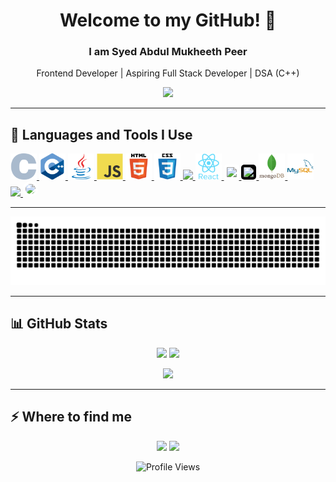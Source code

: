 <h1 align="center">Welcome to my GitHub! 👋</h1>
<h3 align="center">I am Syed Abdul Mukheeth Peer</h3>
<p align="center">Frontend Developer | Aspiring Full Stack Developer | DSA (C++)</p>

<!-- Typing Animation -->
<p align="center">
  <img src="https://readme-typing-svg.herokuapp.com?size=22&color=00F78C&center=true&vCenter=true&width=600&lines=Frontend+Developer;Aspiring+Full+Stack+Developer;" />
</p>

---

<h2>🚀 Languages and Tools I Use</h2>
<p>

<!-- Programming Languages -->
<a href="https://raw.githubusercontent.com/devicons/devicon/master/icons/c/c-original.svg">
  <img src="https://raw.githubusercontent.com/devicons/devicon/master/icons/c/c-original.svg" width="42"/>
</a>
<a href="https://raw.githubusercontent.com/devicons/devicon/master/icons/cplusplus/cplusplus-original.svg">
  <img src="https://raw.githubusercontent.com/devicons/devicon/master/icons/cplusplus/cplusplus-original.svg" width="42"/>
</a>
<a href="https://raw.githubusercontent.com/devicons/devicon/master/icons/java/java-original.svg">
  <img src="https://raw.githubusercontent.com/devicons/devicon/master/icons/java/java-original.svg" width="42"/>
</a>
<a href="https://raw.githubusercontent.com/devicons/devicon/master/icons/javascript/javascript-original.svg">
  <img src="https://raw.githubusercontent.com/devicons/devicon/master/icons/javascript/javascript-original.svg" width="42"/>
</a>

<!-- Frontend -->
<a href="https://raw.githubusercontent.com/devicons/devicon/master/icons/html5/html5-original-wordmark.svg">
  <img src="https://raw.githubusercontent.com/devicons/devicon/master/icons/html5/html5-original-wordmark.svg" width="42"/>
</a>
<a href="https://raw.githubusercontent.com/devicons/devicon/master/icons/css3/css3-original-wordmark.svg">
  <img src="https://raw.githubusercontent.com/devicons/devicon/master/icons/css3/css3-original-wordmark.svg" width="42"/>
</a>
<a href="https://www.vectorlogo.zone/logos/tailwindcss/tailwindcss-icon.svg">
  <img src="https://www.vectorlogo.zone/logos/tailwindcss/tailwindcss-icon.svg" width="42"/>
</a>
<a href="https://raw.githubusercontent.com/devicons/devicon/master/icons/react/react-original-wordmark.svg">
  <img src="https://raw.githubusercontent.com/devicons/devicon/master/icons/react/react-original-wordmark.svg" width="42"/>
</a>

<!-- Backend -->
<a href="https://upload.wikimedia.org/wikipedia/commons/d/d9/Node.js_logo.svg">
  <img src="https://upload.wikimedia.org/wikipedia/commons/d/d9/Node.js_logo.svg" width="80" style="background-color:white; padding:4px; border-radius:5px;"/>
</a>
<a href="https://upload.wikimedia.org/wikipedia/commons/6/64/Expressjs.png">
  <img src="https://upload.wikimedia.org/wikipedia/commons/6/64/Expressjs.png" width="80" style="background-color:black; padding:4px; border-radius:5px;"/>
</a>

<!-- Databases -->
<a href="https://raw.githubusercontent.com/devicons/devicon/master/icons/mongodb/mongodb-original-wordmark.svg">
  <img src="https://raw.githubusercontent.com/devicons/devicon/master/icons/mongodb/mongodb-original-wordmark.svg" width="42"/>
</a>
<a href="https://raw.githubusercontent.com/devicons/devicon/master/icons/mysql/mysql-original-wordmark.svg">
  <img src="https://raw.githubusercontent.com/devicons/devicon/master/icons/mysql/mysql-original-wordmark.svg" width="42"/>
</a>

<!-- Tools -->
<a href="https://www.vectorlogo.zone/logos/git-scm/git-scm-icon.svg">
  <img src="https://www.vectorlogo.zone/logos/git-scm/git-scm-icon.svg" width="42"/>
</a>
<a href="https://github.githubassets.com/images/modules/logos_page/GitHub-Mark.png">
  <img src="https://github.githubassets.com/images/modules/logos_page/GitHub-Mark.png" width="42" style="background-color:white; border-radius:50%; padding:4px;"/>
</a>

</p>


---

<!-- GitHub Snake Animation -->
![GitHub Snake Animation](https://raw.githubusercontent.com/syedmukheeth/syedmukheeth/main/dist/github-contribution-grid-snake.svg)

---

<h2>📊 GitHub Stats</h2>
<p align="center">
  <img src="https://github-readme-stats.vercel.app/api?username=syedmukheeth&show_icons=true&theme=tokyonight" height="165"/>
  <img src="https://github-readme-streak-stats.herokuapp.com/?user=syedmukheeth&theme=tokyonight" height="165"/>
</p>

<p align="center">
  <img src="https://github-readme-stats.vercel.app/api/top-langs/?username=syedmukheeth&layout=compact&theme=tokyonight" height="165"/>
</p>

---

<h2>⚡️ Where to find me</h2>
<p align="center">
<a href="https://www.linkedin.com/in/syedmukheeth/"><img src="https://img.shields.io/badge/LinkedIn-0A66C2?style=for-the-badge&logo=linkedin&logoColor=white"/></a>
<a href="https://www.instagram.com/syed.mukheeth/"><img src="https://img.shields.io/badge/Instagram-E4405F?style=for-the-badge&logo=instagram&logoColor=white"/></a>
</p>

<!-- Profile Views -->
<p align="center">
  <img src="https://komarev.com/ghpvc/?username=syedmukheeth&label=Profile%20Views&color=0e75b6&style=for-the-badge" alt="Profile Views" />
</p>

